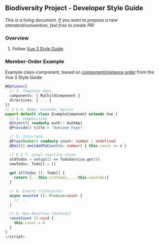 ## Biodiversity Project - Developer Style Guide

*This is a living document. If you want to propose a new standard/convention, feel free to create PR!*

### Overview

1. Follow [Vue 3 Style Guide](https://v3.vuejs.org/style-guide)
 
### Member-Order Example

Example class-component, based on [component/instance order](https://v3.vuejs.org/style-guide/#component-instance-options-order-recommended) from the Vue 3 Style Guide:

```ts
@Options({
  // 3. Template deps
  components: { MyChildComponent }
  directives: { ... }
})
// 1 & 4. Name, extends, mixins
export default class ExampleComponent extends Vue { 
  // 4. Composition
  @Inject() readonly auth!: AuthApi
  @Provide() title = 'Awesome Page!'

  // 5. Interface
  @Prop(Number) readonly count: number | undefined
  @Emit() emitAddToCount(n: number) { this.count += n }

  // 6 & 7. Local reactive state
  oldTodos = setup(() => TodoService.get())
  newTodos: Todo[] = []
  
  get allTodos (): Todo[] {
    return [...this.oldTodos, ...this.newTodos]
  }

  // 8. Events (lifecycle)
  async mounted (): Promise<void> {
    // ...
  }

  // 9. Non-Reactive (methods)
  resetCount ():void {
    this.count = 0
  }
}
</script>
```
